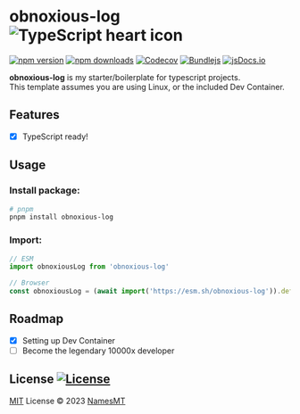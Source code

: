 # obnoxious-log ![TypeScript heart icon](https://img.shields.io/badge/♡-%23007ACC.svg?logo=typescript&logoColor=white)

[![npm version][npm-version-src]][npm-version-href]
[![npm downloads][npm-downloads-src]][npm-downloads-href]
[![Codecov][codecov-src]][codecov-href]
[![Bundlejs][bundlejs-src]][bundlejs-href]
[![jsDocs.io][jsDocs-src]][jsDocs-href]

**obnoxious-log** is my starter/boilerplate for typescript projects.  
This template assumes you are using Linux, or the included Dev Container.

## Features
- [x] TypeScript ready!

## Usage
### Install package:
```sh
# pnpm
pnpm install obnoxious-log
```

### Import:
```ts
// ESM
import obnoxiousLog from 'obnoxious-log'

// Browser
const obnoxiousLog = (await import('https://esm.sh/obnoxious-log')).default
```

## Roadmap

- [x] Setting up Dev Container
- [ ] Become the legendary 10000x developer

## License [![License][license-src]][license-href]
[MIT](./LICENSE) License © 2023 [NamesMT](https://github.com/NamesMT)

<!-- Badges -->

[npm-version-src]: https://img.shields.io/npm/v/obnoxious-log?labelColor=18181B&color=F0DB4F
[npm-version-href]: https://npmjs.com/package/obnoxious-log
[npm-downloads-src]: https://img.shields.io/npm/dm/obnoxious-log?labelColor=18181B&color=F0DB4F
[npm-downloads-href]: https://npmjs.com/package/obnoxious-log
[codecov-src]: https://img.shields.io/codecov/c/gh/namesmt/obnoxious-log/main?labelColor=18181B&color=F0DB4F
[codecov-href]: https://codecov.io/gh/namesmt/obnoxious-log
[license-src]: https://img.shields.io/github/license/namesmt/obnoxious-log.svg?labelColor=18181B&color=F0DB4F
[license-href]: https://github.com/namesmt/obnoxious-log/blob/main/LICENSE
[bundlejs-src]: https://img.shields.io/bundlejs/size/obnoxious-log?labelColor=18181B&color=F0DB4F
[bundlejs-href]: https://bundlejs.com/?q=obnoxious-log
[jsDocs-src]: https://img.shields.io/badge/Check_out-jsDocs.io---?labelColor=18181B&color=F0DB4F
[jsDocs-href]: https://www.jsdocs.io/package/obnoxious-log

